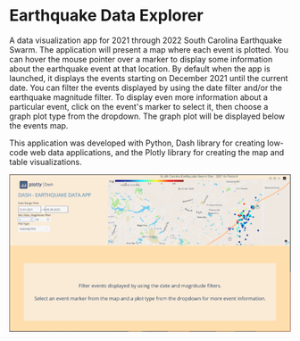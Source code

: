 # Earthquake Data Explorer

A data visualization app for 2021 through 2022 South Carolina Earthquake Swarm.  The application will present a map where each event is plotted.  You can hover the mouse pointer over a marker to display some information about the earthquake event at that location.  By default when the app is launched, it displays the events starting on December 2021 until the current date.  You can filter the events displayed by using the date filter and/or the earthquake magnitude filter.  To display even more information about a particular event, click on the event's marker to select it, then choose a graph plot type from the dropdown.  The graph plot will be displayed below the events map.

This application was developed with Python, Dash library for creating low-code web data applications, and the Plotly library for creating the map and table visualizations.

![App Preview](assets/preview55.png)
